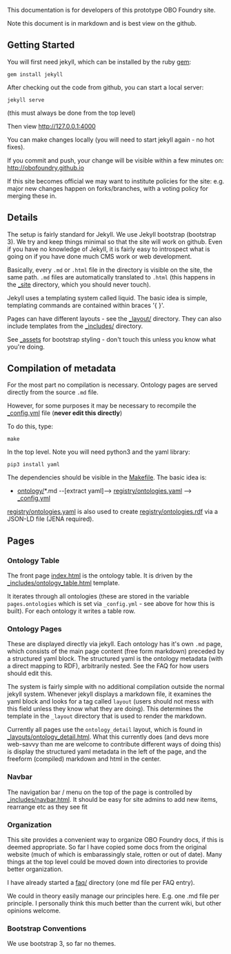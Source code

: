 This documentation is for developers of this prototype OBO Foundry site.

Note this document is in markdown and is best view on the github.

## Getting Started

You will first need jekyll, which can be installed by the ruby [gem](https://rubygems.org/):

    gem install jekyll

After checking out the code from github, you can start a local server:

    jekyll serve

(this must always be done from the top level)

Then view http://127.0.0.1:4000

You can make changes locally (you will need to start jekyll again - no
hot fixes).

If you commit and push, your change will be visible within a few
minutes on: http://obofoundry.github.io

If this site becomes official we may want to institute policies for
the site: e.g. major new changes happen on forks/branches, with a
voting policy for merging these in.

## Details

The setup is fairly standard for Jekyll. We use Jekyll bootstrap
(bootstrap 3). We try and keep things minimal so that the site will
work on github. Even if you have no knowledge of Jekyll, it is fairly
easy to introspect what is going on if you have done much CMS work or
web development.

Basically, every `.md` or `.html` file in the directory is visible on
the site, the same path. `.md` files are automatically translated to
`.html` (this happens in the [_site](_site) directory, which you
should never touch).

Jekyll uses a templating system called liquid. The basic idea is
simple, templating commands are contained within braces '{ }'.

Pages can have different layouts - see the [_layout/](_layout/)
directory. They can also include templates from the
[_includes/](_includes/) directory.

See [_assets](_assets) for bootstrap styling - don't touch this unless
you know what you're doing.

## Compilation of metadata

For the most part no compilation is necessary. Ontology pages are
served directly from the source `.md` file.

However, for some purposes it may be necessary to recompile the [_config.yml](_config.yml) file (**never edit this directly**)

To do this, type:

    make

In the top level. Note you will need python3 and the yaml library:

    pip3 install yaml

The dependencies should be visible in the [Makefile](Makefile). The basic idea is:

 * [ontology/](ontology/)*.md  --[extract yaml]--> [registry/ontologies.yaml](registry/ontologies.yaml) --> [_config.yml](_config.yml)

[registry/ontologies.yaml](registry/ontologies.yaml) is also used to
create [registry/ontologies.rdf](registry/ontologies.rdf) via a
JSON-LD file (JENA required).

## Pages

### Ontology Table

The front page [index.html](index.html) is the ontology table. It is
driven by the
[_includes/ontology_table.html](_includes/ontology_table.html)
template.

It iterates through all ontologies (these are stored in the variable
`pages.ontologies` which is set via `_config.yml` - see above for how
this is built). For each ontology it writes a table row.

### Ontology Pages

These are displayed directly via jekyll. Each ontology has it's own
`.md` page, which consists of the main page content (free form
markdown) preceded by a structured yaml block. The structured yaml is
the ontology metadata (with a direct mapping to RDF), arbitrarily
nested. See the FAQ for how users should edit this.

The system is fairly simple with no additional compilation outside the
normal jekyll system. Whenever jekyll displays a markdown file, it
examines the yaml block and looks for a tag called `layout` (users
should not mess with this field unless they know what they are
doing). This determines the template in the `_layout` directory that
is used to render the markdown.

Currently all pages use the `ontology_detail` layout, which is found
in
[_layouts/ontology_detail.html](_layouts/ontology_detail.html). What
this currently does (and devs more web-savvy than me are welcome to
contribute different ways of doing this) is display the structured
yaml metadata in the left of the page, and the freeform (compiled)
markdown and html in the center.

### Navbar

The navigation bar / menu on the top of the page is controlled by
[_includes/navbar.html](_includes/navbar.html). It should be easy for
site admins to add new items, rearrange etc as they see fit

### Organization

This site provides a convenient way to organize OBO Foundry docs, if
this is deemed appropriate. So far I have copied some docs from the
original website (much of which is embarassingly stale, rotten or out
of date). Many things at the top level could be moved down into
directories to provide better organization.

I have already started a [faq/](faq/) directory (one md file per FAQ entry).

We could in theory easily manage our principles here. E.g. one .md
file per principle. I personally think this much better than the
current wiki, but other opinions welcome.

### Bootstrap Conventions

We use bootstrap 3, so far no themes.

